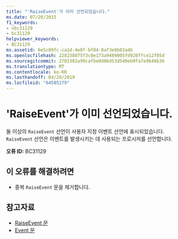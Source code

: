```yaml
---
title: "'RaiseEvent'가 이미 선언되었습니다."
ms.date: 07/20/2015
f1_keywords:
- vbc31129
- bc31129
helpviewer_keywords:
- BC31129
ms.assetid: 6e5c89fc-ca1d-4e8f-bf04-8af3e8b03a4b
ms.openlocfilehash: 228238075f3c0e173a9489005fd920ffce12f05d
ms.sourcegitcommit: 2701302a99cafbe0d86d53d540eb0fa7e9b46b36
ms.translationtype: MT
ms.contentlocale: ko-KR
ms.lasthandoff: 04/28/2019
ms.locfileid: "64585279"
---
```

# <a name="raiseevent-is-already-declared"></a>'RaiseEvent'가 이미 선언되었습니다.
둘 이상의 `RaiseEvent` 선언이 사용자 지정 이벤트 선언에 표시되었습니다. `RaiseEvent` 선언은 이벤트를 발생시키는 데 사용되는 프로시저를 선언합니다.  
  
 **오류 ID:** BC31129  
  
## <a name="to-correct-this-error"></a>이 오류를 해결하려면  
  
- 중복 `RaiseEvent` 문을 제거합니다.  
  
## <a name="see-also"></a>참고자료

- [RaiseEvent 문](../../visual-basic/language-reference/statements/raiseevent-statement.md)
- [Event 문](../../visual-basic/language-reference/statements/event-statement.md)
